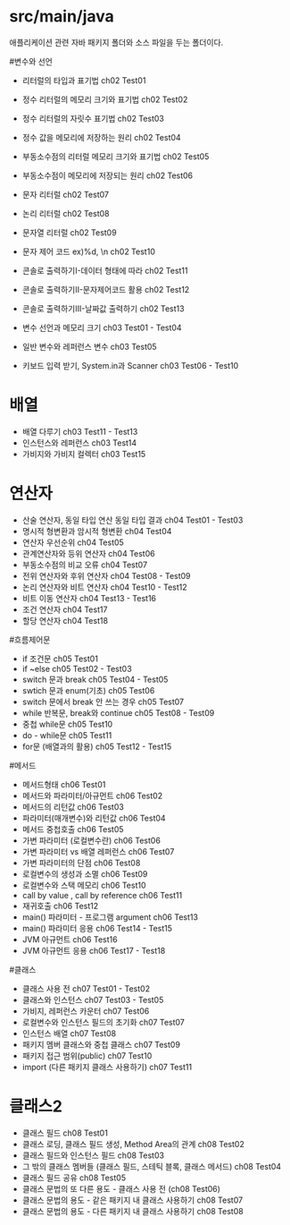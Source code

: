 # src/main/java
애플리케이션 관련 자바 패키지 폴더와 소스 파일을 두는 폴더이다.

#변수와 선언
- 리터럴의 타입과 표기법                         ch02 Test01
- 정수 리터럴의 메모리 크기와 표기법                ch02 Test02
- 정수 리터럴의 자릿수 표기법                      ch02 Test03
- 정수 값을 메모리에 저장하는 원리                  ch02 Test04
- 부동소수점의 리터럴 메모리 크기와 표기법            ch02 Test05
- 부동소수점이 메모리에 저장되는 원리                ch02 Test06
- 문자 리터럴                                  ch02 Test07
- 논리 리터럴                                  ch02 Test08
- 문자열 리터럴                                 ch02 Test09
- 문자 제어 코드 ex)%d, \n                       ch02 Test10
- 콘솔로 출력하기I-데이터 형태에 따라                ch02 Test11
- 콘솔로 출력하기II-문자제어코드 활용                ch02 Test12
- 콘솔로 출력하기III-날짜값 출력하기                ch02 Test13

- 변수 선언과 메모리 크기                        ch03 Test01 - Test04
- 일반 변수와 레퍼런스 변수                       ch03 Test05
- 키보드 입력 받기, System.in과 Scanner          ch03 Test06 - Test10

# 배열
- 배열 다루기                                  ch03 Test11 - Test13
- 인스턴스와 레퍼런스                             ch03 Test14
- 가비지와 가비지 컬렉터                          ch03 Test15

# 연산자
- 산술 연산자, 동일 타입 연산 동일 타입 결과          ch04 Test01 - Test03
- 명시적 형변환과 암시적 형변환                     ch04 Test04
- 연산자 우선순위                                ch04 Test05
- 관계연산자와 등위 연산자                         ch04 Test06
- 부동소수점의 비교 오류                           ch04 Test07
- 전위 연산자와 후위 연산자                        ch04 Test08 - Test09
- 논리 연산자와 비트 연산자                        ch04 Test10 - Test12
- 비트 이동 연산자                               ch04 Test13 - Test16
- 조건 연산자                                   ch04 Test17
- 할당 연산자                                   ch04 Test18

#흐름제어문
- if 조건문                                     ch05 Test01
- if ~else                                    ch05 Test02 - Test03
- switch 문과 break                            ch05 Test04 - Test05
- swtich 문과 enum(기초)                        ch05 Test06
- switch 문에서 break 안 쓰는 경우                ch05 Test07
- while 반복문, break와 continue                ch05 Test08 - Test09
- 중첩 while문                                  ch05 Test10  
- do - while문                                 ch05 Test11
- for문  (배열과의 활용)                          ch05 Test12 - Test15

#메서드
- 메서드형태                                      ch06 Test01
- 메서드와 파라미터/아규먼트                           ch06 Test02
- 메서드의 리턴값                                   ch06 Test03
- 파라미터(매개변수)와 리턴값                          ch06 Test04
- 메서드 중첩호출                                   ch06 Test05
- 가변 파라미터 (로컬변수란)                          ch06 Test06
- 가변 파라미터 vs 배열 레퍼런스                      ch06 Test07
- 가변 파라미터의 단점                              ch06 Test08
- 로컬변수의 생성과 소멸                             ch06 Test09
- 로컬변수와 스택 메모리                             ch06 Test10
- call by value , call by reference             ch06 Test11
- 재귀호출                                        ch06 Test12
- main() 파라미터 - 프로그램 argument                ch06 Test13
- main() 파라미터 응용                              ch06 Test14 - Test15
- JVM 아규먼트                                    ch06 Test16
- JVM 아규먼트 응용                                 ch06 Test17 - Test18

#클래스
- 클래스 사용 전                                   ch07 Test01 - Test02
- 클래스와 인스턴스                                 ch07 Test03 - Test05
- 가비지, 레퍼런스 카운터                            ch07 Test06
- 로컬변수와 인스턴스 필드의 초기화                     ch07 Test07
- 인스턴스 배열                                     ch07 Test08
- 패키지 멤버 클래스와 중첩 클래스                      ch07 Test09
- 패키지 접근 범위(public)                           ch07 Test10
- import (다른 패키지 클래스 사용하기)                  ch07 Test11

# 클래스2
- 클래스 필드                                        ch08 Test01
- 클래스 로딩, 클래스 필드 생성, Method Area의 관계       ch08 Test02
- 클래스 필드와 인스턴스 필드                           ch08 Test03
- 그 밖의 클래스 멤버들 (클래스 필드, 스테틱 블록, 클래스 메서드) ch08 Test04
- 클래스 필드 공유                                     ch08 Test05
- 클래스 문법의 또 다른 용도 - 클래스 사용 전               (ch08 Test06)
- 클래스 문법의 용도 - 같은 패키지 내 클래스 사용하기          ch08 Test07
- 클래스 문법의 용도 - 다른 패키지 내 클래스 사용하기          ch08 Test08
